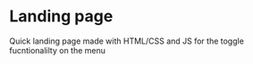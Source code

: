 # Landing page

Quick landing page made with HTML/CSS and JS for the toggle fucntionalilty on the menu